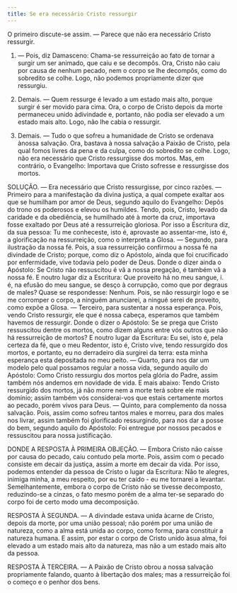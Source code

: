 ```yaml
---
title: Se era necessário Cristo ressurgir
---
```


O primeiro discute-se assim. — Parece que não era necessário Cristo ressurgir.  

1. — Pois, diz Damasceno: Chama-se ressurreição ao fato de tornar a surgir um ser animado, que caiu e se decompôs. Ora, Cristo não caiu por causa de nenhum pecado, nem o corpo se lhe decompôs, como do sobredito se colhe. Logo, não podemos propriamente dizer que ressurgiu.  

2. Demais. — Quem ressurge é levado a um estado mais alto, porque surgir é ser movido para cima. Ora, o corpo de Cristo depois da morte permaneceu unido àdivindade e, portanto, não podia ser elevado a um estado mais alto. Logo, não lhe cabia o ressurgir.  

3. Demais. — Tudo o que sofreu a humanidade de Cristo se ordenava ànossa salvação. Ora, bastava à nossa salvação a Paixão de Cristo, pela qual fomos livres da pena e da culpa, como do sobredito se colhe. Logo, não era necessário que Cristo ressurgisse dos mortos.  Mas, em contrário, o Evangelho: Importava que Cristo sofresse e ressurgisse dos mortos.  

SOLUÇÃO. — Era necessário que Cristo ressurgisse, por cinco razões. — Primeiro para a manifestação da divina justiça, a qual compete exaltar aos que se humilham por amor de Deus, segundo aquilo do Evangelho: Depôs do trono os poderosos e elevou os humildes. Tendo, pois, Cristo, levado da caridade e da obediência, se humilhado até à morte da cruz, importava fosse exaltado por Deus até a ressurreição gloriosa. Por isso a Escritura diz, da sua pessoa: Tu me conheceste, isto é, aprovaste ao assentar-me, isto é, a glorificação na ressurreição, como o interpreta a Glosa. — Segundo, para ilustração da nossa fé. Pois, a sua ressurreição confirmou a nossa fé na divindade de Cristo; porque, como diz o Apóstolo, ainda que foi crucificado por enfermidade, vive todavia pelo poder de Deus. Donde o dizer ainda o Apóstolo: Se Cristo não ressuscitou é vã a nossa pregação, é também vã a nossa fé. E noutro lugar diz a Escritura: Que proveito há no meu sangue, i. é, na efusão do meu sangue, se desço à corrupção, como que por degraus de males? Quase se respondesse: Nenhum. Pois, se não ressurgir logo e se me corromper o corpo, a ninguém anunciarei, a ningué serei de proveito, como expõe a Glosa. — Terceiro, para sustentar a nossa esperança. Pois, vendo Cristo ressurgir, ele que é nossa cabeça, esperamos que também havemos de ressurgir. Donde o dizer o Apóstolo: Se se prega que Cristo ressuscitou dentre os mortos, como dizem alguns entre vós outros que não há ressurreição de mortos? E noutro lugar da Escritura: Eu sei, isto é, pela certeza da fé, que o meu Redentor, isto é, Cristo vive, tendo ressurgido dos mortos, e portanto, eu no derradeiro dia surgirei da terra: esta minha esperança esta depositada no meu peito. — Quarto, para nos dar um modelo pelo qual possamos regular a nossa vida, segundo aquilo do Apóstolo: Como Cristo ressurgiu dos mortos pela glória do Padre, assim também nós andemos em novidade de vida. E mais abaixo: Tendo Cristo ressurgido dos mortos, já não morre nem a morte terá sobre ele mais domínio; assim também vós considerai-vos que estais certamente mortos ao pecado, porém vivos para Deus. — Quinto, para complemento da nossa salvação. Pois, assim como sofreu tantos males e morreu, para dos males nos livrar, assim também foi glorificado ressurgindo, para nos dar a posse do bem, segundo aquilo do Apóstolo: Foi entregue por nossos pecados e ressuscitou para nossa justificação.  

DONDE A RESPOSTA À PRIMEIRA OBJEÇÃO. — Embora Cristo não caísse por causa do pecado, caiu contudo pela morte. Pois, assim com o pecado consiste em decair da justiça, assim a morte em decair da vida. Por isso, podemos entender da pessoa de Cristo o lugar da Escritura: Não te alegres, inimiga minha, a meu respeito, por eu ter caído - eu me tornarei a levantar. Semelhantemente, embora o corpo de Cristo não se tivesse decomposto, reduzindo-se a cinzas, o fato mesmo porém de a alma ter-se separado do corpo foi de certo modo uma decomposição.  

RESPOSTA À SEGUNDA. — A divindade estava unida àcarne de Cristo, depois da morte, por uma união pessoal; não porém por uma união de natureza, como a alma está unida ao corpo, como forma, para constituir a natureza humana. E assim, por estar o corpo de Cristo unido àsua alma, foi elevado a um estado mais alto da natureza, mas não a um estado mais alto da pessoa.  

RESPOSTA À TERCEIRA. — A Paixão de Cristo obrou a nossa salvação propriamente falando, quanto à libertação dos males; mas a ressurreição foi o começo e o penhor dos bens.